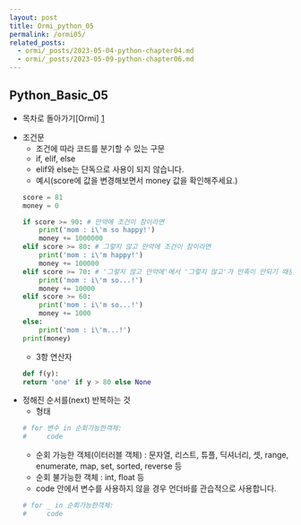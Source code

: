 ```yaml
---
layout: post
title: Ormi_python_05
permalink: /ormi05/
related_posts:
  - ormi/_posts/2023-05-04-python-chapter04.md
  - ormi/_posts/2023-05-09-python-chapter06.md
---
```


## Python_Basic_05

- 목차로 돌아가기[Ormi] [1]

[1]: https://aminsc.github.io/ormi/


* 조건문
    * 조건에 따라 코드를 분기할 수 있는 구문
    * if, elif, else
    * elif와 else는 단독으로 사용이 되지 않습니다.
    * 예시(score에 값을 변경해보면서 money 값을 확인해주세요.)
    ```python
    score = 81
    money = 0

    if score >= 90: # 만약에 조건이 참이라면
        print('mom : i\'m so happy!')
        money += 1000000
    elif score >= 80: # 그렇지 않고 만약에 조건이 참이라면
        print('mom : i\'m happy!')
        money += 100000
    elif score >= 70: # '그렇지 않고 만약에'에서 '그렇지 않고'가 만족이 안되기 때문에 실행하지 못합니다.
        print('mom : i\'m so...!')
        money += 10000
    elif score >= 60:
        print('mom : i\'m so...!')
        money += 1000
    else:
        print('mom : i\'m...!')
    print(money)
    ```
    * 3항 연산자
    ```python
    def f(y):
    return 'one' if y > 80 else None
    ```
* 정해진 순서를(next) 반복하는 것
    * 형태
    ```python
    # for 변수 in 순회가능한객체:
    #     code
    ```
    * 순회 가능한 객체(이터러블 객체) : 문자열, 리스트, 튜플, 딕셔너리, 셋, range, enumerate, map, set, sorted, reverse 등
    * 순회 불가능한 객체 : int, float 등 
    * code 안에서 변수를 사용하지 않을 경우 언더바를 관습적으로 사용합니다.
    ```python
    # for _ in 순회가능한객체:
    #     code
    ```